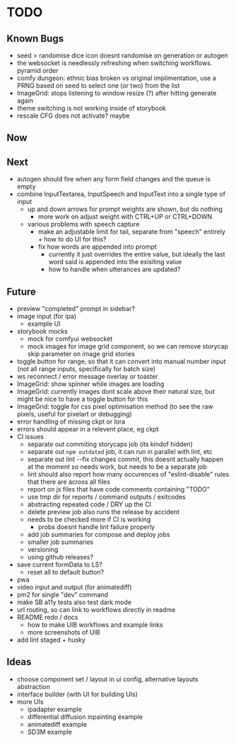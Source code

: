 # TODO

## Known Bugs

- seed > randomise dice icon doesnt randomise on generation or autogen
- the websocket is needlessly refreshing when switching workflows. pyramid order
- comfy dungeon: ethnic bias broken vs original implimentation, use a PRNG based on seed to select one (or two) from the list
- ImageGrid: stops listening to window resize (?) after hitting generate again
- theme switching is not working inside of storybook
- rescale CFG does not activate? maybe

## Now

## Next

- autogen should fire when any form field changes and the queue is empty
- combine InputTextarea, InputSpeech and InputText into a single type of input
  - up and down arrows for prompt weights are shown, but do nothing
    - more work on adjust weight with CTRL+UP or CTRL+DOWN
  - various problems with speech capture
    - make an adjustable limit for tail, separate from "speech" entirely + how to do UI for this?
    - fix how words are appended into prompt
      - currently it just overrides the entire value, but ideally the last word said is appended into the exisiting value
      - how to handle when utterances are updated?

## Future

- preview "completed" prompt in sidebar?
- image input (for ipa)
  - example UI
- storybook mocks
  - mock for comfyui websocket
  - mock images for image grid component, so we can remove storycap skip parameter on image grid stories
- toggle button for range, so that it can convert into manual number input (not all range inputs, specifically for batch size)
- ws reconnect / error message overlay or toaster
- ImageGrid: show spinner while images are loading
- ImageGrid: currently images dont scale above their natural size, but might be nice to have a toggle button for this
- ImageGrid: toggle for css pixel optimisation method (to see the raw pixels, useful for pixelart or debugging)
- error handling of missing ckpt or lora
- errors should appear in a relevent place, eg ckpt
- CI issues
  - separate out commiting storycaps job (its kindof hidden)
  - separate out `npm outdated` job, it can run in parallel with lint, etc
  - separate out lint --fix changes commit, this doesnt actually happen at the moment so needs work, but needs to be a separate job
  - lint should also report how many occurences of "eslint-disable" rules that there are across all files
  - report on js files that have code comments containing "TODO"
  - use tmp dir for reports / command outputs / exitcodes
  - abstracting repeated code / DRY up the CI
  - delete preview job also runs the release by accident
  - needs to be checked more if CI is working
    - probs doesnt handle lint failure properly
  - add job summaries for compose and deploy jobs
  - smaller job summaries
  - versioning
  - using github releases?
- save current formData to LS?
  - reset all to default button?
- pwa
- video input and output (for animatediff)
- pm2 for single "dev" command
- make SB a11y tests also test dark mode
- url routing, so can link to workflows directly in readme
- README redo / docs
  - how to make UIB workflows and example links
  - more screenshots of UIB
- add lint staged + husky

## Ideas

- choose component set / layout in ui config, alternative layouts abstraction
- interface builder (with UI for building UIs)
- more UIs
  - ipadapter example
  - differential diffusion inpainting example
  - animatediff example
  - SD3M example
